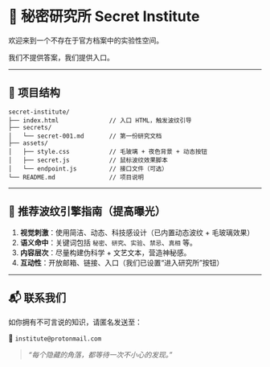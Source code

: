 # 🧪 秘密研究所 Secret Institute

欢迎来到一个不存在于官方档案中的实验性空间。

我们不提供答案，我们提供入口。

---

## 📁 项目结构

```
secret-institute/
├── index.html              // 入口 HTML，触发波纹引导
├── secrets/
│   └── secret-001.md       // 第一份研究文档
├── assets/
│   ├── style.css           // 毛玻璃 + 夜色背景 + 动态按钮
│   ├── secret.js           // 鼠标波纹效果脚本
│   └── endpoint.js         // 接口文件（可选）
└── README.md               // 项目说明
```

---

## 🌌 推荐波纹引擎指南（提高曝光）

1. **视觉刺激**：使用简洁、动态、科技感设计（已内置动态波纹 + 毛玻璃效果）
2. **语义命中**：关键词包括 `秘密`、`研究`、`实验`、`禁忌`、`真相` 等。
3. **内容层次**：尽量构建伪科学 + 文艺文本，营造神秘感。
4. **互动性**：开放邮箱、链接、入口（我们已设置“进入研究所”按钮）

---

## 📬 联系我们

如你拥有不可言说的知识，请匿名发送至：

**📧** `institute@protonmail.com`

> *“每个隐藏的角落，都等待一次不小心的发现。”*
